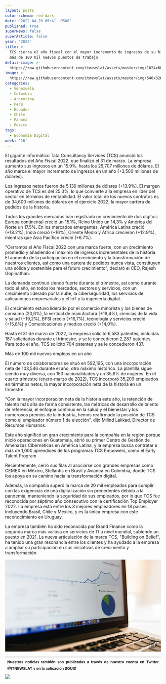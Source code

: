 ```yaml
---
layout: posts
color-schema: red-dark
date: '2022-04-20 05:41 -0500'
published: true
superNews: false
superArticle: false
year: '2022'
title: >-
  TCS cierra el año fiscal con el mayor incremento de ingresos de su historia y
  más de 100 mil nuevos puestos de trabajo
detail-image: >-
  https://raw.githubusercontent.com/itnewslat/assets/master/img/1024x680/Crecimiento-g.jpg
image: >-
  https://raw.githubusercontent.com/itnewslat/assets/master/img/540x320/Crecimiento-p.jpg
categories:
  - Venezuela
  - Colombia
  - Argentina
  - Perú
  - Ecuador
  - Chile
  - Panama
  - Mexico
tags:
  - Economía Digital
week: '16'
---
```

El gigante informático Tata Consultancy Services (TCS) anunció los resultados del Año Fiscal 2022, que finalizó el 31 de marzo. La empresa aumentó sus ingresos en un 15.9%, hasta los 25,707 millones de dólares. El año marca el mayor incremento de ingresos en un año (+3,500 millones de dólares). 

Los ingresos netos fueron de 5,139 millones de dólares (+13.9%). El margen operativo de TCS es del 25.3%, lo que convierte a la empresa en líder del sector en términos de rentabilidad. El valor total de los nuevos contratos es de 34,600 millones de dólares en el ejercicio 2022, la mayor cartera de pedidos de la historia.

Todos los grandes mercados han registrado un crecimiento de dos dígitos: Europa continental creció un 15.1%, Reino Unido un 14,3% y América del Norte un 17.5%. En los mercados emergentes, América Latina creció (+18.2%), India creció (+16%), Oriente Medio y África crecieron (+12.9%), mientras que Asia Pacífico creció (+6.7%).

"Cerramos el Año Fiscal 2022 con una marca fuerte, con un crecimiento promedio y añadiendo el máximo de ingresos incrementales de la historia.  El aumento de la participación en el crecimiento y la transformación de nuestros clientes, así como una cartera de pedidos nunca vista, constituyen una sólida y sostenible para el futuro crecimiento", declaró el CEO, Rajesh Gopinathan.

La demanda continuó siendo fuerte durante el trimestre, así como durante todo el año, en todos los mercados, sectores y servicios, con un crecimiento liderado por la nube, la ciberseguridad, los servicios de aplicaciones empresariales y el IoT y la ingeniería digital.

El crecimiento estuvo liderado por el comercio minorista y los bienes de consumo (20,6%), la vertical de manufactura (+19,4%), ciencias de la vida y salud (+19,2%), BFSI creció (+16,7%), tecnología y servicios creció (+15,8%) y Comunicaciones y medios creció (+14,0%).

Hasta el 31 de marzo de 2022, la empresa solicitó 6,583 patentes, incluidas 187 solicitadas durante el trimestre, y se le concedieron 2,287 patentes. Para todo el año, TCS solicitó 704 patentes y se le concedieron 437.

Más de 100 mil nuevos empleos en un año

El número de colaboradores se situó en 592,195, con una incorporación neta de 103,546 durante el año, otro máximo histórico. La plantilla sigue siendo muy diversa, con 153 nacionalidades y un 35,6% de mujeres. En el cuarto trimestre (enero-marzo de 2022), TCS incorporó 35,209 empleados en términos netos, la mayor incorporación neta de la historia en un trimestre.

"Con la mayor incorporación neta de la historia este año, la retención de talento más alta de forma consistente, las métricas de desarrollo de talento de referencia, el enfoque continuo en la salud y el bienestar y los numerosos premios de la industria, hemos reafirmado la posición de TCS como el empleador número 1 de elección", dijo Milind Lakkad, Director de Recursos Humanos.

Este año significó un gran crecimiento para la compañía en la región porque inició operaciones en Guatemala, abrió su primer Centro de Gestión de Amenazas Cibernéticas en América Latina, y la empresa busca contratar a más de 1,000 aprendices de los programas TCS Empowers, como el Early Talent Program.

Recientemente, cerró sus filas al asociarse con grandes empresas como CEMEX en México, Stellantis en Brasil y Avianca en Colombia, donde TCS los apoya en su camino hacia la transformación digital.

Además, la compañía superó la marca de 20 mil empleados para cumplir con las exigencias de una digitalización sin precedentes debido a la pandemia, manteniendo la seguridad de sus empleados, por lo que TCS fue reconocida por séptimo año consecutivo con la certificación Top Employer 2022. La empresa está entre los 3 mejores empleadores en 18 países, incluyendo Brasil, Chile y México, y es la única empresa con este reconocimiento en Uruguay.

La empresa también ha sido reconocida por Brand Finance como la segunda marca más valiosa en servicios de TI a nivel mundial, subiendo un puesto en 2021. La nueva articulación de la marca TCS, "Building on Belief", ha tenido una gran resonancia entre los clientes y ha ayudado a la empresa a ampliar su participación en sus iniciativas de crecimiento y transformación.

![](https://raw.githubusercontent.com/itnewslat/assets/master/img/540x320/Crecimiento-p.jpg)

<table style="height: 42px;" width="569">
<tbody>
<tr>
<td style="text-align: justify;"><sub><strong>Nuestras noticias también son publicadas a través de nuestra cuenta en Twitter <a href="https://twitter.com/itnewslat?lang=es">@ITNEWSLAT</a> y en la aplicación <a href="https://squidapp.co/en/">SQUID</a></strong></sub></td>
</tr>
</tbody>
</table>

<img src="https://tracker.metricool.com/c3po.jpg?hash=56f88a41e39ab42c063cc51676587a04"/>
